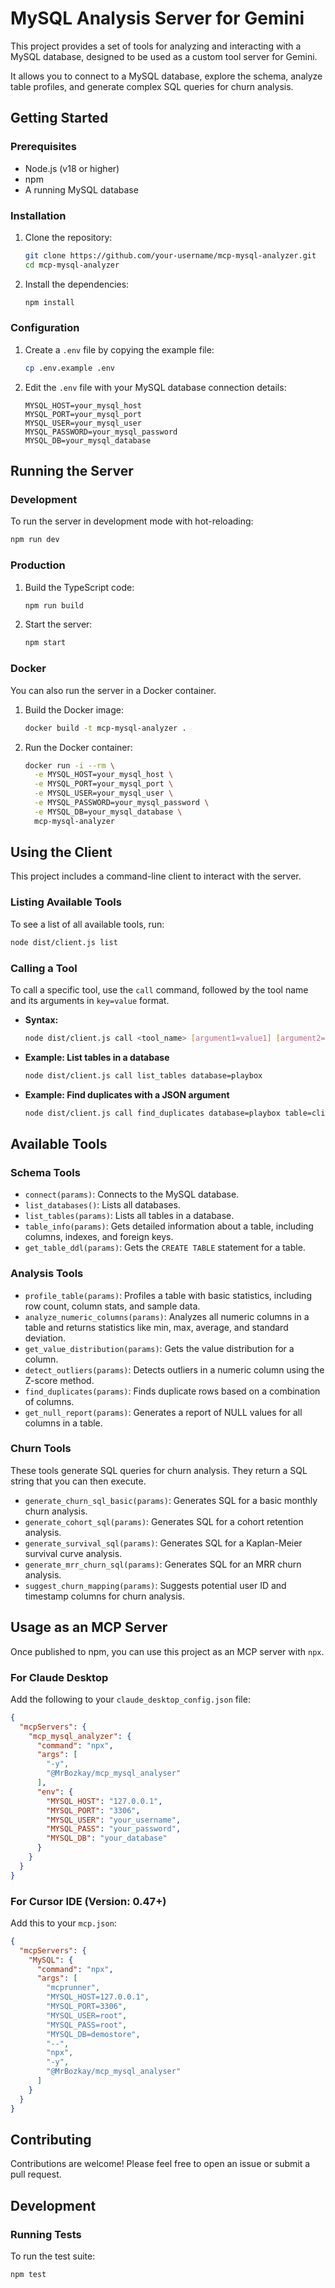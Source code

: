 # MySQL Analysis Server for Gemini

This project provides a set of tools for analyzing and interacting with a MySQL database, designed to be used as a custom tool server for Gemini.

It allows you to connect to a MySQL database, explore the schema, analyze table profiles, and generate complex SQL queries for churn analysis.

## Getting Started

### Prerequisites

- Node.js (v18 or higher)
- npm
- A running MySQL database

### Installation

1. Clone the repository:
   ```bash
   git clone https://github.com/your-username/mcp-mysql-analyzer.git
   cd mcp-mysql-analyzer
   ```

2. Install the dependencies:
   ```bash
   npm install
   ```

### Configuration

1. Create a `.env` file by copying the example file:
   ```bash
   cp .env.example .env
   ```

2. Edit the `.env` file with your MySQL database connection details:
   ```
   MYSQL_HOST=your_mysql_host
   MYSQL_PORT=your_mysql_port
   MYSQL_USER=your_mysql_user
   MYSQL_PASSWORD=your_mysql_password
   MYSQL_DB=your_mysql_database
   ```

## Running the Server

### Development

To run the server in development mode with hot-reloading:

```bash
npm run dev
```

### Production

1. Build the TypeScript code:
   ```bash
   npm run build
   ```

2. Start the server:
   ```bash
   npm start
   ```

### Docker

You can also run the server in a Docker container.

1. Build the Docker image:
   ```bash
   docker build -t mcp-mysql-analyzer .
   ```

2. Run the Docker container:
   ```bash
   docker run -i --rm \
     -e MYSQL_HOST=your_mysql_host \
     -e MYSQL_PORT=your_mysql_port \
     -e MYSQL_USER=your_mysql_user \
     -e MYSQL_PASSWORD=your_mysql_password \
     -e MYSQL_DB=your_mysql_database \
     mcp-mysql-analyzer
   ```

## Using the Client

This project includes a command-line client to interact with the server.

### Listing Available Tools

To see a list of all available tools, run:

```bash
node dist/client.js list
```

### Calling a Tool

To call a specific tool, use the `call` command, followed by the tool name and its arguments in `key=value` format.

- **Syntax:**
  ```bash
  node dist/client.js call <tool_name> [argument1=value1] [argument2=value2] ...
  ```

- **Example: List tables in a database**
  ```bash
  node dist/client.js call list_tables database=playbox
  ```

- **Example: Find duplicates with a JSON argument**
  ```bash
  node dist/client.js call find_duplicates database=playbox table=clients columns='["display_name"]'
  ```

## Available Tools

### Schema Tools

- `connect(params)`: Connects to the MySQL database.
- `list_databases()`: Lists all databases.
- `list_tables(params)`: Lists all tables in a database.
- `table_info(params)`: Gets detailed information about a table, including columns, indexes, and foreign keys.
- `get_table_ddl(params)`: Gets the `CREATE TABLE` statement for a table.

### Analysis Tools

- `profile_table(params)`: Profiles a table with basic statistics, including row count, column stats, and sample data.
- `analyze_numeric_columns(params)`: Analyzes all numeric columns in a table and returns statistics like min, max, average, and standard deviation.
- `get_value_distribution(params)`: Gets the value distribution for a column.
- `detect_outliers(params)`: Detects outliers in a numeric column using the Z-score method.
- `find_duplicates(params)`: Finds duplicate rows based on a combination of columns.
- `get_null_report(params)`: Generates a report of NULL values for all columns in a table.

### Churn Tools

These tools generate SQL queries for churn analysis. They return a SQL string that you can then execute.

- `generate_churn_sql_basic(params)`: Generates SQL for a basic monthly churn analysis.
- `generate_cohort_sql(params)`: Generates SQL for a cohort retention analysis.
- `generate_survival_sql(params)`: Generates SQL for a Kaplan-Meier survival curve analysis.
- `generate_mrr_churn_sql(params)`: Generates SQL for an MRR churn analysis.
- `suggest_churn_mapping(params)`: Suggests potential user ID and timestamp columns for churn analysis.

## Usage as an MCP Server

Once published to npm, you can use this project as an MCP server with `npx`.

### For Claude Desktop

Add the following to your `claude_desktop_config.json` file:

```json
{
  "mcpServers": {
    "mcp_mysql_analyzer": {
      "command": "npx",
      "args": [
        "-y",
        "@MrBozkay/mcp_mysql_analyser"
      ],
      "env": {
        "MYSQL_HOST": "127.0.0.1",
        "MYSQL_PORT": "3306",
        "MYSQL_USER": "your_username",
        "MYSQL_PASS": "your_password",
        "MYSQL_DB": "your_database"
      }
    }
  }
}
```

### For Cursor IDE (Version: 0.47+)

Add this to your `mcp.json`:

```json
{
  "mcpServers": {
    "MySQL": {
      "command": "npx",
      "args": [
        "mcprunner",
        "MYSQL_HOST=127.0.0.1",
        "MYSQL_PORT=3306",
        "MYSQL_USER=root",
        "MYSQL_PASS=root",
        "MYSQL_DB=demostore",
        "--",
        "npx",
        "-y",
        "@MrBozkay/mcp_mysql_analyser"
      ]
    }
  }
}
```

## Contributing

Contributions are welcome! Please feel free to open an issue or submit a pull request.

## Development

### Running Tests

To run the test suite:

```bash
npm test
```
